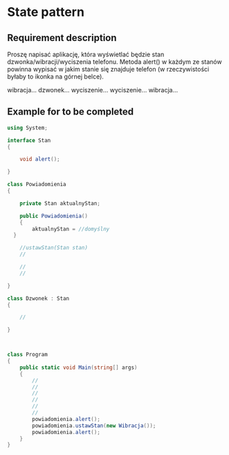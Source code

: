 # State pattern

## Requirement description

Proszę napisać aplikację, która wyświetlać będzie stan dzwonka/wibracji/wyciszenia telefonu. Metoda alert() w każdym ze stanów powinna wypisać w jakim stanie się znajduje telefon (w rzeczywistości byłaby to ikonka na górnej belce).

wibracja...
dzwonek...
wyciszenie...
wyciszenie...
wibracja...

## Example for to be completed

```csharp
using System;

interface Stan
{

    void alert();

}

class Powiadomienia
{

    private Stan aktualnyStan;

    public Powiadomienia()
    {
        aktualnyStan = //domyślny
  }

    //ustawStan(Stan stan)
    //

    //
    //

}

class Dzwonek : Stan
{

    //

}



class Program
{
    public static void Main(string[] args)
    {
        //
        //
        //
        //
        //
        //
        powiadomienia.alert();
        powiadomienia.ustawStan(new Wibracja());
        powiadomienia.alert();
    }
}
```
